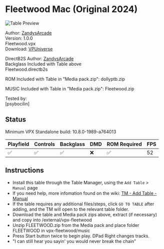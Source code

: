 # Fleetwood Mac (Original 2024)

![Table Preview](../../images/vpx-fleetwood-preview.jpg)

Author: [ZandysArcade](https://vpuniverse.com/profile/57949-zandysarcade/)  
Version: 1.0.0  
Fleetwood.vpx  
Download: [VPUniverse](https://vpuniverse.com/files/file/23024-fleetwood-mac/?tab=reviews&sort=newest#review-28384) 

DirectB2S
Author: [ZandysArcade](https://vpuniverse.com/profile/57949-zandysarcade/)   
Backglass Included with Table above  
Fleetwood.directb2s

ROM
Included with Table in "Media pack.zip": dollyptb.zip

MUSIC
Included with Table in "Media pack.zip": Fleetwood.zip
  
Tested by:  
[psybocilin]

## Status 

Minimum VPX Standalone build: 10.8.0-1989-a764013

| Playfield | Controls | Backglass | DMD | ROM Required | FPS | 
|-----------|----------|-----------|-----|--------------|-----|
| :white_check_mark: | :white_check_mark: | :white_check_mark: | :x: | :white_check_mark: | 52 |

## Instructions

- Install this table through the Table Manager, using the `Add Table` > `Manual` page
- If you need help, more infomation found on the wiki: [TM - Add Table - Manual](https://github.com/LegendsUnchained/vpx-standalone-alp4k/wiki/%5B04%5D-%F0%9F%A7%A1-TM-%E2%80%90-Other-Features#add-table---manual)
- If the table requires any additional files/steps, click `GO TO TABLE` after adding, and the TM will open to the relevant table folder.
- Download the table and Media pack zips above, extract (if necessary) and copy into /external/vpx-fleetwood
- Unzip FLEETWOOD.zip from the Media pack and place folder FLEETWOOD in vpx-fleetwood/music
- Press Start button twice to begin play.  DPad Right changes tracks.
- "I can still hear you sayin' you would never break the chain"

